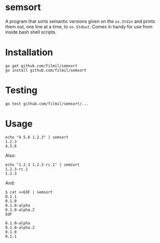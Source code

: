 # semsort

A program that sorts semantic versions given on the `os.Stdin` and prints them
out, one line at a time, to `os.Stdout`. Comes in handy for use from inside
bash shell scripts.

# Installation

```console
go get github.com/filmil/semsort
go install github.com/filmil/semsort
```

# Testing

```console
go test github.com/filmil/semsort/...
```

# Usage

```console
echo "4.5.6 1.2.3" | semsort
1.2.3
4.5.6
```

Also:

```console
echo "1.2.3 1.2.3-rc.1" | semsort
1.2.3-rc.1
1.2.3
```

And: 

```console
$ cat <<EOF | semsort
0.1.1
0.1.0
0.1.0-alpha
0.1.0-alpha.2
EOF

0.1.0-alpha
0.1.0-alpha.2
0.1.0
0.1.1
```


